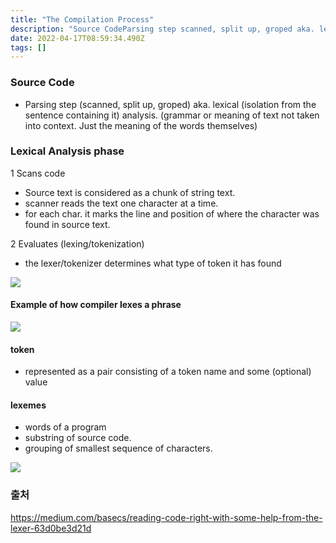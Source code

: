 ```yaml
---
title: "The Compilation Process"
description: "Source CodeParsing step scanned, split up, groped aka. lexical isolation from the sentence containing it analysis. grammar or meaning of text not"
date: 2022-04-17T08:59:34.490Z
tags: []
---
```

### Source Code
- Parsing step (scanned, split up, groped) aka. lexical (isolation from the sentence containing it) analysis. (grammar or meaning of text not taken into context. Just the meaning of the words themselves)

### Lexical Analysis phase
1 Scans code
- Source text is considered as a chunk of string text.
- scanner reads the text one character at a time. 
- for each char. it marks the line and position of where the character was found in source text.

2 Evaluates (lexing/tokenization)
- the lexer/tokenizer determines what type of token it has found

![](/velogimages/2ef986fd-f2a7-4c93-bc76-8ae5ee1cfede-image.png)

#### Example of how compiler lexes a phrase

![](/velogimages/6428eba8-c633-4817-9c45-b5ee431e90c7-image.png)

#### token
- represented as a pair consisting of a token name and some (optional) value

#### lexemes
- words of a program
- substring of source code.
- grouping of smallest sequence of characters.

![](/velogimages/a63d1d8f-8a04-4a68-8e29-d496e83de04a-image.png)


### 출처
https://medium.com/basecs/reading-code-right-with-some-help-from-the-lexer-63d0be3d21d